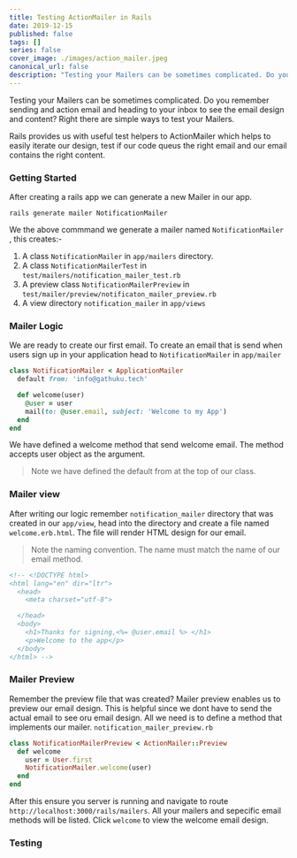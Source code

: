 ```yaml
---
title: Testing ActionMailer in Rails
date: 2019-12-15
published: false
tags: []
series: false
cover_image: ./images/action_mailer.jpeg
canonical_url: false
description: "Testing your Mailers can be sometimes complicated. Do you remember sending and action email and heading to your inbox to see the email design and content? Right there are simple ways to test your Mailers."
---
```


Testing your Mailers can be sometimes complicated. Do you remember sending and action email and heading to your inbox to see the email design and content? Right there are simple ways to test your Mailers.

Rails provides us with useful test helpers to ActionMailer which helps to easily iterate our design, test if our code queus the right email and our email contains the right content.

### Getting Started
After creating a rails app we can generate a new Mailer in our app.
```
rails generate mailer NotificationMailer
```
We the above commmand we generate a mailer named `NotificationMailer` , this creates:-

1. A class `NotificationMailer` in `app/mailers`   directory.
2.  A class `NotificationMailerTest` in `test/mailers/notification_mailer_test.rb`
3. A preview class `NotificationMailerPreview` in `test/mailer/preview/notificaton_mailer_preview.rb`
4. A view directory `notification_mailer` in `app/views`

### Mailer Logic
We are ready to create our first email. To create an email that is send when users sign up in your application head to `NotificationMailer` in `app/mailer`

```ruby
class NotificationMailer < ApplicationMailer
  default from: 'info@gathuku.tech'

  def welcome(user)
    @user = user
    mail(to: @user.email, subject: 'Welcome to my App')
  end
end
```
We have defined a welcome method that send welcome email. The method accepts user object as the argument.

> Note we have defined the default from at the top of our class.

### Mailer view
After writing our logic remember `notification_mailer` directory that was created in our `app/view`, head into the directory and create a file named `welcome.erb.html`. The file will render HTML design for our email.

> Note the naming convention. The name must match the name of our email method.

```html
<!-- <!DOCTYPE html>
<html lang="en" dir="ltr">
  <head>
    <meta charset="utf-8">

  </head>
  <body>
    <h1>Thanks for signing,<%= @user.email %> </h1>
    <p>Welcome to the app</p>
  </body>
</html> -->
```

### Mailer Preview
Remember the preview file that was created? Mailer preview enables us to preview our email design. This is helpful since we dont have to send the actual email to see oru email design.
All we need is to define a method that implements our mailer.  `notification_mailer_preview.rb`

```ruby
class NotificationMailerPreview < ActionMailer::Preview
  def welcome
    user = User.first
    NotificationMailer.welcome(user)
  end
end
```
After this ensure you server is running and navigate to route `http://localhost:3000/rails/mailers`. All your mailers and sepecific email methods will be listed. Click `welcome` to view the welcome email design.

### Testing

